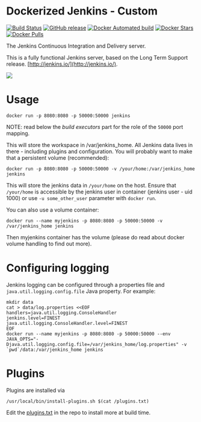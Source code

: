 # Dockerized Jenkins - Custom

[![Build Status](https://travis-ci.org/HearstAT/docker-jenkins.svg?branch=master)](https://travis-ci.org/HearstAT/docker-jenkins) [![GitHub release](https://img.shields.io/github/release/hearstat/docker-jenkins.svg?maxAge=2592000)](https://github.com/hearstat/docker-jenkins/releases) [![Docker Automated build](https://img.shields.io/docker/automated/hearstat/jenkins.svg?maxAge=2592000)](https://hub.docker.com/r/hearstat/jenkins/) [![Docker Stars](https://img.shields.io/docker/stars/hearstat/jenkins.svg?maxAge=2592000)](https://hub.docker.com/r/hearstat/jenkins/) [![Docker Pulls](https://img.shields.io/docker/pulls/hearstat/jenkins.svg?maxAge=2592000)](https://hub.docker.com/r/hearstat/jenkins/)


The Jenkins Continuous Integration and Delivery server.

This is a fully functional Jenkins server, based on the Long Term Support release.
[http://jenkins.io/](http://jenkins.io/).

<img src="http://jenkins-ci.org/sites/default/files/jenkins_logo.png"/>

# Usage

```
docker run -p 8080:8080 -p 50000:50000 jenkins
```

NOTE: read below the _build executors_ part for the role of the `50000` port mapping.

This will store the workspace in /var/jenkins_home. All Jenkins data lives in there - including plugins and configuration.
You will probably want to make that a persistent volume (recommended):

```
docker run -p 8080:8080 -p 50000:50000 -v /your/home:/var/jenkins_home jenkins
```

This will store the jenkins data in `/your/home` on the host.
Ensure that `/your/home` is accessible by the jenkins user in container (jenkins user - uid 1000) or use `-u some_other_user` parameter with `docker run`.


You can also use a volume container:

```
docker run --name myjenkins -p 8080:8080 -p 50000:50000 -v /var/jenkins_home jenkins
```

Then myjenkins container has the volume (please do read about docker volume handling to find out more).

# Configuring logging

Jenkins logging can be configured through a properties file and `java.util.logging.config.file` Java property.
For example:

```
mkdir data
cat > data/log.properties <<EOF
handlers=java.util.logging.ConsoleHandler
jenkins.level=FINEST
java.util.logging.ConsoleHandler.level=FINEST
EOF
docker run --name myjenkins -p 8080:8080 -p 50000:50000 --env JAVA_OPTS="-Djava.util.logging.config.file=/var/jenkins_home/log.properties" -v `pwd`/data:/var/jenkins_home jenkins
```

# Plugins

Plugins are installed via

`/usr/local/bin/install-plugins.sh $(cat /plugins.txt)`

Edit the [plugins.txt](plugins.txt) in the repo to install more at build time.
